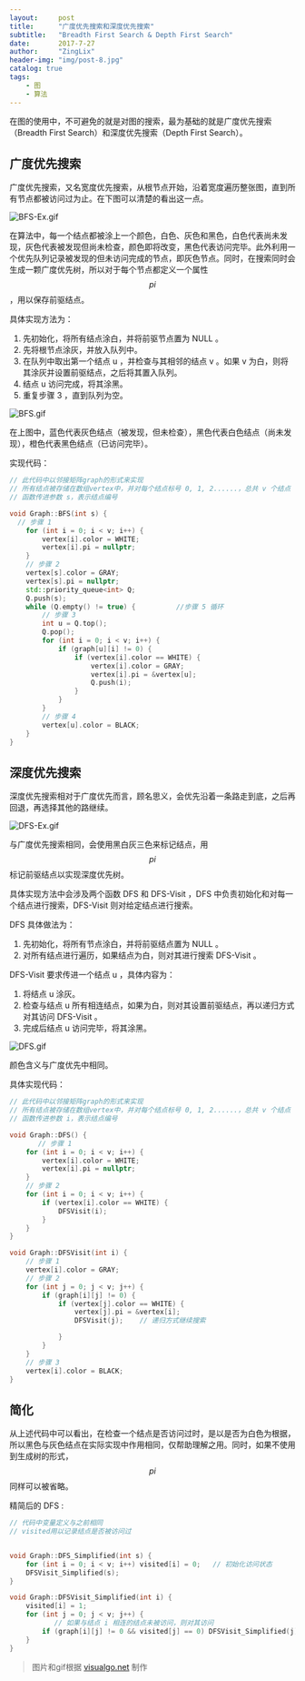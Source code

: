 ```yaml
---
layout:     post
title:      "广度优先搜索和深度优先搜索"
subtitle:   "Breadth First Search & Depth First Search"
date:       2017-7-27
author:     "ZingLix"
header-img: "img/post-8.jpg"
catalog: true
tags:
    - 图
    - 算法
---
```


在图的使用中，不可避免的就是对图的搜索，最为基础的就是广度优先搜索（Breadth First Search）和深度优先搜索（Depth First Search）。

## 广度优先搜索

广度优先搜索，又名宽度优先搜索，从根节点开始，沿着宽度遍历整张图，直到所有节点都被访问过为止。在下图可以清楚的看出这一点。

![BFS-Ex.gif](/img/in-post/DFS&BFS/BFS-Ex.gif)

在算法中，每一个结点都被涂上一个颜色，白色、灰色和黑色，白色代表尚未发现，灰色代表被发现但尚未检查，颜色即将改变，黑色代表访问完毕。此外利用一个优先队列记录被发现的但未访问完成的节点，即灰色节点。同时，在搜索同时会生成一颗广度优先树，所以对于每个节点都定义一个属性 $$ pi $$，用以保存前驱结点。

具体实现方法为：
1. 先初始化，将所有结点涂白，并将前驱节点置为 NULL 。
1. 先将根节点涂灰，并放入队列中。
1. 在队列中取出第一个结点 u ，并检查与其相邻的结点 v 。如果 v 为白，则将其涂灰并设置前驱结点，之后将其置入队列。
1. 结点 u 访问完成，将其涂黑。
1. 重复步骤 3 ，直到队列为空。

![BFS.gif](/img/in-post/DFS&BFS/BFS.gif)

在上图中，蓝色代表灰色结点（被发现，但未检查），黑色代表白色结点（尚未发现），橙色代表黑色结点（已访问完毕）。

实现代码：

``` cpp
// 此代码中以邻接矩阵graph的形式来实现
// 所有结点被存储在数组vertex中，并对每个结点标号 0, 1, 2......，总共 v 个结点
// 函数传进参数 s，表示结点编号

void Graph::BFS(int s) {
  // 步骤 1
    for (int i = 0; i < v; i++) {
        vertex[i].color = WHITE;
        vertex[i].pi = nullptr;
    }
    // 步骤 2
    vertex[s].color = GRAY;
    vertex[s].pi = nullptr;
    std::priority_queue<int> Q;
    Q.push(s);
    while (Q.empty() != true) {          //步骤 5 循环
        // 步骤 3
        int u = Q.top();
        Q.pop();
        for (int i = 0; i < v; i++) {
            if (graph[u][i] != 0) {
                if (vertex[i].color == WHITE) {
                    vertex[i].color = GRAY;
                    vertex[i].pi = &vertex[u];
                    Q.push(i);
                }
            }
        }
        // 步骤 4
        vertex[u].color = BLACK;
    }
}
```


## 深度优先搜索

深度优先搜索相对于广度优先而言，顾名思义，会优先沿着一条路走到底，之后再回退，再选择其他的路继续。

![DFS-Ex.gif](/img/in-post/DFS&BFS/DFS-Ex.gif)

与广度优先搜索相同，会使用黑白灰三色来标记结点，用 $$ pi $$ 标记前驱结点以实现深度优先树。

具体实现方法中会涉及两个函数 DFS 和 DFS-Visit ，DFS 中负责初始化和对每一个结点进行搜索，DFS-Visit 则对给定结点进行搜索。

DFS 具体做法为：
1. 先初始化，将所有节点涂白，并将前驱结点置为 NULL 。
1. 对所有结点进行遍历，如果结点为白，则对其进行搜索 DFS-Visit 。

DFS-Visit 要求传进一个结点 u ，具体内容为：
1. 将结点 u 涂灰。
1. 检查与结点 u 所有相连结点，如果为白，则对其设置前驱结点，再以递归方式对其访问 DFS-Visit 。
1. 完成后结点 u 访问完毕，将其涂黑。

![DFS.gif](/img/in-post/DFS&BFS/DFS.gif)

颜色含义与广度优先中相同。

具体实现代码：

``` cpp
// 此代码中以邻接矩阵graph的形式来实现
// 所有结点被存储在数组vertex中，并对每个结点标号 0, 1, 2......，总共 v 个结点
// 函数传进参数 i，表示结点编号

void Graph::DFS() {
       // 步骤 1
    for (int i = 0; i < v; i++) {
        vertex[i].color = WHITE;
        vertex[i].pi = nullptr;
    }
    // 步骤 2
    for (int i = 0; i < v; i++) {
        if (vertex[i].color == WHITE) {
            DFSVisit(i);
        }
    }
}

void Graph::DFSVisit(int i) {
    // 步骤 1
    vertex[i].color = GRAY;
    // 步骤 2
    for (int j = 0; j < v; j++) {
        if (graph[i][j] != 0) {
            if (vertex[j].color == WHITE) {
                vertex[j].pi = &vertex[i];
                DFSVisit(j);    // 递归方式继续搜索

            }
        }
    }
    // 步骤 3
    vertex[i].color = BLACK;
}
```

## 简化

从上述代码中可以看出，在检查一个结点是否访问过时，是以是否为白色为根据，所以黑色与灰色结点在实际实现中作用相同，仅帮助理解之用。同时，如果不使用到生成树的形式，$$ pi $$ 同样可以被省略。

精简后的 DFS :

``` cpp
// 代码中变量定义与之前相同
// visited用以记录结点是否被访问过


void Graph::DFS_Simplified(int s) {
    for (int i = 0; i < v; i++) visited[i] = 0;   // 初始化访问状态
    DFSVisit_Simplified(s);
}

void Graph::DFSVisit_Simplified(int i) {
    visited[i] = 1;
    for (int j = 0; j < v; j++) {
           // 如果与结点 i 相连的结点未被访问，则对其访问
        if (graph[i][j] != 0 && visited[j] == 0) DFSVisit_Simplified(j);
    }
}
```

> 图片和gif根据 [visualgo.net](https://visualgo.net/) 制作

